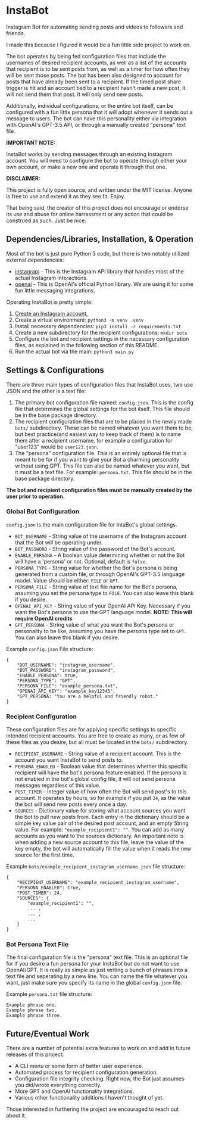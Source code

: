 # InstaBot

Instagram Bot for automating sending posts and videos to followers and friends.

I made this because I figured it would be a fun little side project to work on.

The bot operates by being fed configuration files that include the usernames of desired recipient accounts, as well as a list of the accounts that recipient is to be sent posts from, as well as a timer for how often they will be sent those posts. The bot has been also designed to account for posts that have already been sent to a recipient. If the timed post share trigger is hit and an account tied to a recipient hasn't made a new post, it will not send them that post. It will only send new posts.

Additionally, individual configurations, or the entire bot itself, can be configured with a fun little persona that it will adopt whenever it sends out a message to users. The bot can have this personality either via integration with OpenAI's GPT-3.5 API, or through a manually created "persona" text file.

**IMPORTANT NOTE:**

InstaBot works by sending messages through an existing Instagram account. You will need to configure the bot to operate through either your own account, or make a new one and operate it through that one.

**DISCLAIMER:**

This project is fully open source, and written under the MIT license. Anyone is free to use and extend it as they see fit. Enjoy.

That being said, the creator of this project does not encourage or endorse its use and abuse for online harrassment or any action that could be construed as such. Just be nice.

## Dependencies/Libraries, Installation, & Operation

Most of the bot is just pure Python 3 code, but there is two notably utilized external dependencies:
- [instagrapi](https://github.com/subzeroid/instagrapi) - This is the Instagram API library that handles most of the actual Instagram interactions.
- [openai](https://github.com/openai/openai-python) - This is OpenAI's official Python library. We are using it for some fun little messaging integrations.

Operating InstaBot is pretty simple:
1. [Create an Instagram account.](https://www.instagram.com/accounts/emailsignup/) 
2. Create a virtual environment: `python3 -m venv .venv`
3. Install necessary dependencies: `pip3 install -r requirements.txt`
4. Create a new subdirectory for the recipient configurations: `mkdir bots`
5. Configure the bot and recipient settings in the necessary configuration files, as explained in the following section of this README.
6. Run the actual bot via the main: `python3 main.py`

## Settings & Configurations

There are three main types of configuration files that InstaBot uses, two use JSON and the other is a text file:
1. The primary bot configuration file named: `config.json`. This is the config file that determines the global settings for the bot itself. This file should be in the base package directory.
2. The recipient configuration files that are to be placed in the newly made `bots/` subdirectory. These can be named whatever you want them to be, but best practice(and easiest way to keep track of them) is to name them after a recipient username, for example a configuration for "user123" would be `user123.json`.
3. The "persona" configuration file. This is an entirely optional file that is meant to be for if you want to give your Bot a charming personality without using GPT. This file can also be named whatever you want, but it must be a text file. For example: `persona.txt`. This file should be in the base package directory.

**The bot and recipient configuration files must be manually created by the user prior to operation.**

### Global Bot Configuration

`config.json` is the main configuration file for IntaBot's global settings. 

- `BOT_USERNAME` - String value of the username of the Instagram account that the Bot will be operating under.
- `BOT_PASSWORD` - String value of the password of the Bot's account.
- `ENABLE_PERSONA` - A boolean value determining whether or not the Bot will have a 'persona' or not. Optional, default is `false`.
- `PERSONA_TYPE` - String value for whether the Bot's persona is being generated from a custom file, or through OpenAI's GPT-3.5 language model. Value should be either: `FILE` or `GPT`.
- `PERSONA_FILE` - String value of text file name for the Bot's persona, assuming you set the persona type to `FILE`. You can also leave this blank if you desire.
- `OPENAI_API_KEY` - String value of your OpenAI API Key. Necessary if you want the Bot's persona to use the GPT language model. **NOTE: This will require OpenAI credits**
- `GPT_PERSONA` - String value of what you want the Bot's persona or personality to be like, assuming you have the persona type set to `GPT`. You can also leave this blank if you desire.

Example `config.json` File structure:
```
{
    "BOT_USERNAME": "instagram_username",
    "BOT_PASSWORD": "instagram_password",
    "ENABLE_PERSONA": true,
    "PERSONA_TYPE": "GPT",
    "PERSONA_FILE": "example_persona.txt",
    "OPENAI_API_KEY": "example_key12345",
    "GPT_PERSONA: "You are a helpful and friendly robot."
}
```

### Recipient Configuration

These configuration files are for applying specific settings to specific intended recipient accounts. You are free to create as many, or as few of these files as you desire, but all must be located in the `bots/` subdirectory.

- `RECIPIENT_USERNAME` - String value of a recipient account. This is the account you want InstaBot to send posts to.
- `PERSONA_ENABLED` - Boolean value that determines whether this specific recipient will have the bot's persona feature enabled. If the persona is not enabled in the bot's global config file, it will not send persona messages regardless of this value.
- `POST_TIMER` - Integer value of how often the Bot will send post's to this account. It operates by hours, so for example if you put `24`, as the value the bot will send new posts every once a day.
- `SOURCES` - Dictionary value for storing what account sources you want the bot to pull new posts from. Each entry in the dictionary should be a simple key value pair of the desired post account, and an empty String value. For example: `"example_recipient1": ""`. You can add as many accounts as you want to the sources dictionary. An important note is when adding a new source account to this file, leave the value of the key empty, the bot will automatically fill the value when it reads the new source for the first time.

Example `bots/example_recipient_instagram_username.json` file structure:
```
{
    "RECIPIENT_USERNAME": "example_recipient_instagram_username",
    "PERSONA_ENABLED": true,
    "POST_TIMER": 24,
    "SOURCES": {
        "example_recipient1": "",
        ... ,
        ... ,
        ...
    }
}
```

### Bot Persona Text File

The final configuration file is the "persona" text file. This is an optional file for if you desire a fun persona for your InstaBot but do not want to use OpenAI/GPT. It is really as simple as just writing a bunch of phrases into a text file and seperating by a new line. You can name the file whatever you want, just make sure you specify its name in the global `config.json` file.

Example `persona.txt` file structure:
```
Example phrase one.
Example phrase two.
Example phrase three.
```

## Future/Eventual Work

There are a number of potential extra features to work on and add in future releases of this project:
- A CLI menu or some form of better user experience.
- Automated process for recipient configuration generation.
- Configuration file integrity checking. Right now, the Bot just assumes you did/wrote everything correctly.
- More GPT and OpenAI functionality integrations.
- Various other functionality additions I haven't thought of yet.

Those interested in furthering the project are encouraged to reach out about it.